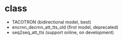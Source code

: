 # class
* TACOTRON (bidirectional model, best)
* encrnn_decrnn_att_tts_old (first model, deprecated)
* seq2seq_att_tts (support online, on development)
